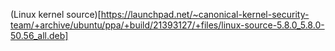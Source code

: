 
(Linux kernel source)[https://launchpad.net/~canonical-kernel-security-team/+archive/ubuntu/ppa/+build/21393127/+files/linux-source-5.8.0_5.8.0-50.56_all.deb]

